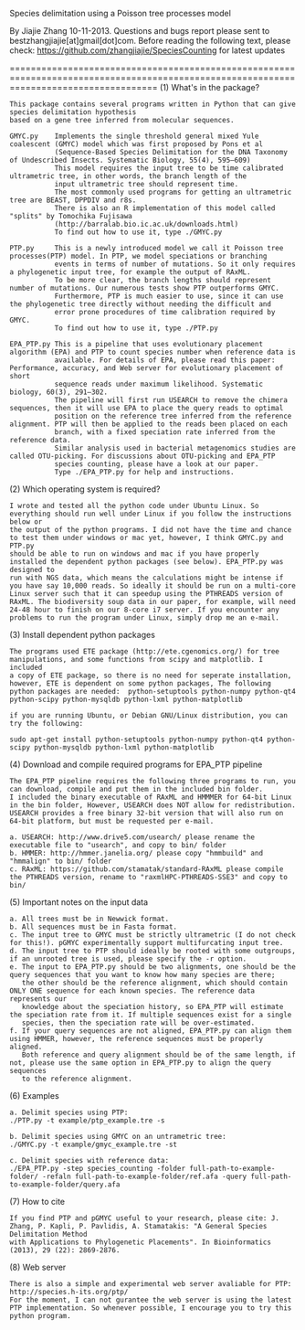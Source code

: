 Species delimitation using a Poisson tree processes model

By Jiajie Zhang 10-11-2013.
Questions and bugs report please sent to bestzhangjiajie[at]gmail[dot]com.
Before reading the following text, please check: https://github.com/zhangjiajie/SpeciesCounting for latest updates


========================================================================================================================================
(1) What's in the package?

    This package contains several programs written in Python that can give species delimitation hypothesis 
    based on a gene tree inferred from molecular sequences.
    
    GMYC.py    Implements the single threshold general mixed Yule coalescent (GMYC) model which was first proposed by Pons et al 
               (Sequence-Based Species Delimitation for the DNA Taxonomy of Undescribed Insects. Systematic Biology, 55(4), 595–609)
               This model requires the input tree to be time calibrated ultrametric tree, in other words, the branch length of the 
               input ultrametric tree should represent time. 
               The most commonly used programs for getting an ultrametric tree are BEAST, DPPDIV and r8s.
               There is also an R implementation of this model called "splits" by Tomochika Fujisawa
               (http://barralab.bio.ic.ac.uk/downloads.html)
               To find out how to use it, type ./GMYC.py
             
    PTP.py     This is a newly introduced model we call it Poisson tree processes(PTP) model. In PTP, we model speciations or branching 
               events in terms of number of mutations. So it only requires a phylogenetic input tree, for example the output of RAxML. 
               To be more clear, the branch lengths should represent number of mutations. Our numerous tests show PTP outperforms GMYC. 
               Furthermore, PTP is much easier to use, since it can use the phylogenetic tree directly without needing the difficult and 
               error prone procedures of time calibration required by GMYC.
               To find out how to use it, type ./PTP.py  
             
    EPA_PTP.py This is a pipeline that uses evolutionary placement algorithm (EPA) and PTP to count species number when reference data is 
               available. For details of EPA, please read this paper: Performance, accuracy, and Web server for evolutionary placement of short 
               sequence reads under maximum likelihood. Systematic biology, 60(3), 291–302.
               The pipeline will first run USEARCH to remove the chimera sequences, then it will use EPA to place the query reads to optimal 
               position on the reference tree inferred from the reference alignment. PTP will then be applied to the reads been placed on each 
               branch, with a fixed speciation rate inferred from the reference data.  
               Similar analysis used in bacterial metagenomics studies are called OTU-picking. For discussions about OTU-picking and EPA_PTP 
               species counting, please have a look at our paper. 
               Type ./EPA_PTP.py for help and instructions.
 

(2) Which operating system is required?

    I wrote and tested all the python code under Ubuntu Linux. So everything should run well under Linux if you follow the instructions below or 
    the output of the python programs. I did not have the time and chance to test them under windows or mac yet, however, I think GMYC.py and PTP.py 
    should be able to run on windows and mac if you have properly installed the dependent python packages (see below). EPA_PTP.py was designed to 
    run with NGS data, which means the calculations might be intense if you have say 10,000 reads. So ideally it should be run on a multi-core 
    Linux server such that it can speedup using the PTHREADS version of RAxML. The biodiversity soup data in our paper, for example, will need 
    24-48 hour to finish on our 8-core i7 server. If you encounter any problems to run the program under Linux, simply drop me an e-mail.  
               


(3) Install dependent python packages

    The programs used ETE package (http://ete.cgenomics.org/) for tree manipulations, and some functions from scipy and matplotlib. I included 
    a copy of ETE package, so there is no need for seperate installation, however, ETE is dependent on some python packages, The following 
    python packages are needed:  python-setuptools python-numpy python-qt4 python-scipy python-mysqldb python-lxml python-matplotlib 
    
    if you are running Ubuntu, or Debian GNU/Linux distribution, you can try the following:
    
    sudo apt-get install python-setuptools python-numpy python-qt4 python-scipy python-mysqldb python-lxml python-matplotlib



(4) Download and compile required programs for EPA_PTP pipeline

    The EPA_PTP pipeline requires the following three programs to run, you can download, compile and put them in the included bin folder. 
    I included the binary executable of RAxML and HMMMER for 64-bit Linux in the bin folder, However, USEARCH does NOT allow for redistribution. 
    USEARCH provides a free binary 32-bit version that will also run on 64-bit platform, but must be requested per e-mail. 
    
    a. USEARCH: http://www.drive5.com/usearch/ please rename the executable file to "usearch", and copy to bin/ folder
    b. HMMER: http://hmmer.janelia.org/ please copy "hmmbuild" and "hmmalign" to bin/ folder
    c. RAxML: https://github.com/stamatak/standard-RAxML please compile the PTHREADS version, rename to "raxmlHPC-PTHREADS-SSE3" and copy to bin/



(5) Important notes on the input data

    a. All trees must be in Newwick format.
    b. All sequences must be in Fasta format.
    c. The input tree to GMYC must be strictly ultrametric (I do not check for this!). pGMYC experimentally support multifurcating input tree.
    d. The input tree to PTP should ideally be rooted with some outgroups, if an unrooted tree is used, please specify the -r option.
    e. The input to EPA_PTP.py should be two alignments, one should be the query sequences that you want to know how many species are there;
       the other should be the reference alignment, which should contain ONLY ONE sequence for each known species. The reference data represents our 
       knowledge about the speciation history, so EPA_PTP will estimate the speciation rate from it. If multiple sequences exist for a single
       species, then the speciation rate will be over-estimated.
    f. If your query sequences are not aligned, EPA_PTP.py can align them using HMMER, however, the reference sequences must be properly aligned.
       Both reference and query alignment should be of the same length, if not, please use the same option in EPA_PTP.py to align the query sequences 
       to the reference alignment.  
    

(6) Examples

    a. Delimit species using PTP:
    ./PTP.py -t example/ptp_example.tre -s
    
    b. Delimit species using GMYC on an untrametric tree:
    ./GMYC.py -t example/gmyc_example.tre -st
    
    c. Delimit species with reference data:
    ./EPA_PTP.py -step species_counting -folder full-path-to-example-folder/ -refaln full-path-to-example-folder/ref.afa -query full-path-to-example-folder/query.afa


(7) How to cite

    If you find PTP and pGMYC useful to your research, please cite: J. Zhang, P. Kapli, P. Pavlidis, A. Stamatakis: "A General Species Delimitation Method 
    with Applications to Phylogenetic Placements". In Bioinformatics (2013), 29 (22): 2869-2876.
    
    
(8) Web server

    There is also a simple and experimental web server avaliable for PTP:
    http://species.h-its.org/ptp/
    For the moment, I can not gurantee the web server is using the latest PTP implementation. So whenever possible, I encourage you to try this python program.
    
